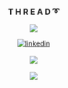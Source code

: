 ### **<div align="center">T H R E A D ➰</div>**  
  

<div align="center">
<img src="https://komarev.com/ghpvc/?username=therealthread&&style=flat-square" align="center" />
</div>  
<p align="center">
  <a href="https://www.linkedin.com/in/irfanduman/" rel="nofollow" target="_blank">
    <img align="center" src="https://img.shields.io/badge/LinkedIn-0077B5?style=for-the-badge&logo=linkedin&logoColor=white" alt="linkedin">
  </a>
  <br>
  <br>
  <img align="center" src="https://komarev.com/ghpvc/?username=therealthread&style=for-the-badge&label=ZİYARETÇİLER&abbreviated=true">  
  <br><br>
  <img align="center" src="https://github-readme-stats.vercel.app/api/top-langs/?username=therealthread&langs_count=20&theme=dark">  
</p>
